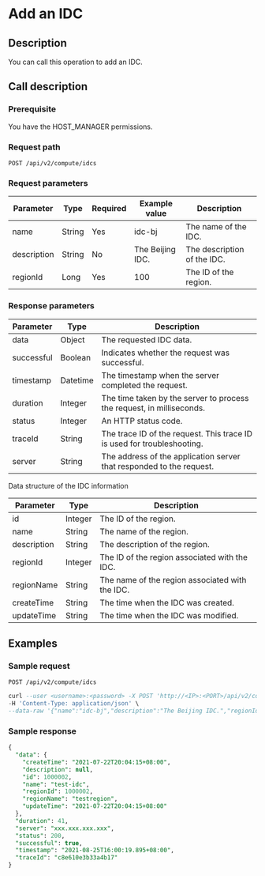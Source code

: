 Add an IDC
===============================



Description
--------------------------------

You can call this operation to add an IDC.

Call description
-------------------------------------

### Prerequisite

You have the HOST_MANAGER permissions.

### Request path

`POST /api/v2/compute/idcs`

### Request parameters



|  Parameter  |  Type  | Required |  Example value   |         Description         |
|-------------|--------|----------|------------------|-----------------------------|
| name        | String | Yes      | idc-bj           | The name of the IDC.        |
| description | String | No       | The Beijing IDC. | The description of the IDC. |
| regionId    | Long   | Yes      | 100              | The ID of the region.       |



### Response parameters



| Parameter  |   Type   |                               Description                               |
|------------|----------|-------------------------------------------------------------------------|
| data       | Object   | The requested IDC data.                                                 |
| successful | Boolean  | Indicates whether the request was successful.                           |
| timestamp  | Datetime | The timestamp when the server completed the request.                    |
| duration   | Integer  | The time taken by the server to process the request, in milliseconds.   |
| status     | Integer  | An HTTP status code.                                                    |
| traceId    | String   | The trace ID of the request. This trace ID is used for troubleshooting. |
| server     | String   | The address of the application server that responded to the request.    |



Data structure of the IDC information


|  Parameter  |  Type   |                   Description                   |
|-------------|---------|-------------------------------------------------|
| id          | Integer | The ID of the region.                           |
| name        | String  | The name of the region.                         |
| description | String  | The description of the region.                  |
| regionId    | Integer | The ID of the region associated with the IDC.   |
| regionName  | String  | The name of the region associated with the IDC. |
| createTime  | String  | The time when the IDC was created.              |
| updateTime  | String  | The time when the IDC was modified.             |



Examples
-----------------------------

### Sample request

`POST /api/v2/compute/idcs`

```sql
curl --user <username>:<password> -X POST 'http://<IP>:<PORT>/api/v2/compute/idcs' \
-H 'Content-Type: application/json' \
--data-raw '{"name":"idc-bj","description":"The Beijing IDC.","regionId":100}'
```



### Sample response

```sql
{
  "data": {
    "createTime": "2021-07-22T20:04:15+08:00",
    "description": null,
    "id": 1000002,
    "name": "test-idc",
    "regionId": 1000002,
    "regionName": "testregion",
    "updateTime": "2021-07-22T20:04:15+08:00"
  },
  "duration": 41,
  "server": "xxx.xxx.xxx.xxx",
  "status": 200,
  "successful": true,
  "timestamp": "2021-08-25T16:00:19.895+08:00",
  "traceId": "c8e610e3b33a4b17"
}
```
